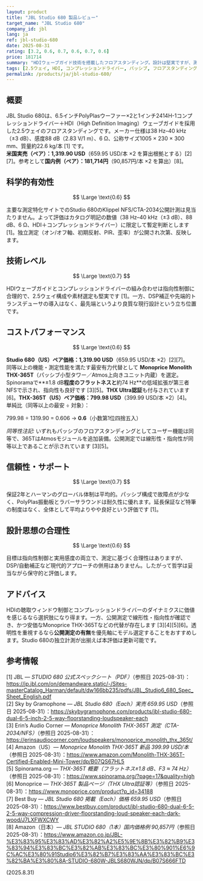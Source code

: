 ```yaml
---
layout: product
title: "JBL Studio 680 製品レビュー"
target_name: "JBL Studio 680"
company_id: jbl
lang: ja
ref: jbl-studio-680
date: 2025-08-31
rating: [3.2, 0.6, 0.7, 0.6, 0.7, 0.6]
price: 181714
summary: "HDIウェーブガイド技術を搭載したフロアスタンディング。設計は堅実ですが、測定公開がない現状では代替の測定実績モデルに対しコスト効率は低めです"
tags: [2.5ウェイ, HDI, コンプレッションドライバー, パッシブ, フロアスタンディングスピーカー]
permalink: /products/ja/jbl-studio-680/
---
```

## 概要

JBL Studio 680は、6.5インチPolyPlasウーファー×2と1インチ2414H-1コンプレッションドライバー＋HDI（High Definition Imaging）ウェーブガイドを採用した2.5ウェイのフロアスタンディングです。メーカー仕様は38 Hz–40 kHz（±3 dB）、感度88 dB（2.83 V/1 m）、6 Ω、公称サイズ1005 × 230 × 300 mm、質量約22.6 kg/本 [1] です。  
**米国実売（ペア）：1,319.90 USD**（659.95 USD/本 ×2 を算出根拠とする）[2][7]。参考として**国内例（ペア）：181,714円**（90,857円/本 ×2 を算出）[8]。

## 科学的有効性

$$ \Large \text{0.6} $$

主要な測定特化サイトでのStudio 680のKlippel NFS/CTA-2034公開計測は見当たりません。よって評価はカタログ明記の数値（38 Hz–40 kHz（±3 dB）、88 dB、6 Ω、HDI＋コンプレッションドライバー）に限定して暫定判断とします [1]。独立測定（オン/オフ軸、初期反射、PIR、歪率）が公開され次第、反映します。

## 技術レベル

$$ \Large \text{0.7} $$

HDIウェーブガイドとコンプレッションドライバーの組み合わせは指向性制御に合理的で、2.5ウェイ構成や素材選定も堅実です [1]。一方、DSP補正や先端的トランスデューサの導入はなく、最先端というより良質な現行設計という立ち位置です。

## コストパフォーマンス

$$ \Large \text{0.6} $$

**Studio 680（US）ペア価格：1,319.90 USD**（659.95 USD/本 ×2）[2][7]。  
同等以上の機能・測定性能を満たす最安有力代替として **Monoprice Monolith THX-365T**（パッシブ小型タワー／Atmos上向きユニット内蔵）を選定。Spinoramaで**±1.8 dB**程度のフラットネスと**約74 Hz**の低域拡張が第三者NFSで示され、指向性も良好です [3][5]。**THX Ultra認証**も付与されています [6]。**THX-365T（US）ペア価格：799.98 USD**（399.99 USD/本 ×2）[4]。  
単純比（同等以上の最安 ÷ 対象）：

799.98 ÷ 1319.90 = 0.606 → **0.6**（小数第1位四捨五入）

*同等性注記:* いずれもパッシブのフロアスタンディングとしてユーザー機能は同等で、365TはAtmosモジュールを追加装備。公開測定では線形性・指向性が同等以上であることが示されています [3][5]。

## 信頼性・サポート

$$ \Large \text{0.7} $$

保証2年とハーマンのグローバル体制は平均的。パッシブ構成で故障点が少なく、PolyPlas振動板とラバーサラウンドは耐久性に優れます。延長保証など特筆の制度はなく、全体として平均よりやや良好という評価です [1]。

## 設計思想の合理性

$$ \Large \text{0.6} $$

目標は指向性制御と実用感度の両立で、測定に基づく合理性はありますが、DSP/自動補正など現代的アプローチの併用はありません。したがって哲学は妥当ながら保守的と評価します。

## アドバイス

HDIの聴取ウィンドウ制御とコンプレッションドライバーのダイナミクスに価値を感じるなら選択肢になり得ます。一方、公開測定で線形性・指向性が確認でき、かつ安価なMonoprice THX-365Tなどの代替が存在します [3][4][5][6]。透明性を重視するなら**公開測定の有無**を優先軸にモデル選定することをおすすめします。Studio 680の独立計測が出揃えば本評価は更新可能です。

## 参考情報

[1] JBL — *STUDIO 680 公式スペックシート（PDF）*（参照日 2025-08-31）：https://jp.jbl.com/on/demandware.static/-/Sites-masterCatalog_Harman/default/dw166bb235/pdfs/JBL_Studio6_680_Spec_Sheet_English.pdf  
[2] Sky by Gramophone — *JBL Studio 680（Each）実売 659.95 USD*（参照日 2025-08-31）：https://skybygramophone.com/products/jbl-studio-680-dual-6-5-inch-2-5-way-floorstanding-loudspeaker-each  
[3] Erin’s Audio Corner — *Monoprice Monolith THX-365T 測定（CTA-2034/NFS）*（参照日 2025-08-31）：https://erinsaudiocorner.com/loudspeakers/monoprice_monolith_thx_365t/  
[4] Amazon（US）— *Monoprice Monolith THX-365T 新品 399.99 USD/本*（参照日 2025-08-31）：https://www.amazon.com/Monolith-THX-365T-Certified-Enabled-Mini-Tower/dp/B07QS67HL5  
[5] Spinorama.org — *THX-365T 概要（フラットネス±1.8 dB、F3 ≈ 74 Hz）*（参照日 2025-08-31）：https://www.spinorama.org/?page=17&quality=high  
[6] Monoprice — *THX-365T 製品ページ（THX Ultra認証等）*（参照日 2025-08-31）：https://www.monoprice.com/product?p_id=34188  
[7] Best Buy — *JBL Studio 680 掲載（Each）価格 659.95 USD*（参照日 2025-08-31）：https://www.bestbuy.com/product/jbl-studio-680-dual-6-5-2-5-way-compression-driver-floorstanding-loud-speaker-each-dark-wood/J7LXFWXCWY  
[8] Amazon（日本）— *JBL STUDIO 680（1本）国内価格例 90,857円*（参照日 2025-08-31）：https://www.amazon.co.jp/JBL-%E3%83%95%E3%83%AD%E3%82%A2%E5%9E%8B%E3%82%B9%E3%83%94%E3%83%BC%E3%82%AB%E3%83%BC%E3%80%901%E6%9C%AC%E3%80%91Studio6%E3%82%B7%E3%83%AA%E3%83%BC%E3%82%BA%E3%80%8A-STUDIO-680W-JBLS680WJN/dp/B07S666FTD

(2025.8.31)

